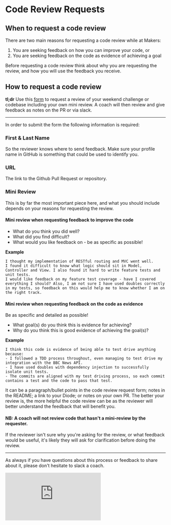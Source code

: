 # Code Review Requests

## When to request a code review

There are two main reasons for requesting a code review while at Makers:

  1. You are seeking feedback on how you can improve your code, or
  2. You are seeking feedback on the code as evidence of achieving a goal

Before requesting a code review think about why you are requesting the review, and how you will use the feedback you receive.

## How to request a code review

**tl;dr**
Use this [form][1] to request a review of your weekend challenge or codebase including your own mini review. A coach will then review and give feedback as notes on the PR or via slack.

---
In order to submit the form the following information is required:

### First & Last Name
So the reviewer knows where to send feedback. Make sure your profile name in GitHub is something that could be used to identify you.

### URL
The link to the Github Pull Request or repository.

### Mini Review
This is by far the most important piece here, and what you should include depends on your reasons for requesting the review.

#### Mini review when requesting feedback to improve the code

- What do you think you did well?
- What did you find difficult?
- What would you like feedback on - be as specific as possible!

**Example**
```
I thought my implementation of RESTful routing and MVC went well.
I found it difficult to know what logic should sit in Model, Controller and View. I also found it hard to write feature tests and unit tests.
I would like feedback on my feature test coverage - have I covered everything I should? Also, I am not sure I have used doubles correctly in my tests, so feedback on this would help me to know whether I am on the right track.
```

#### Mini review when requesting feedback on the code as evidence

Be as specific and detailed as possible!

- What goal(s) do you think this is evidence for achieving?
- Why do you think this is good evidence of achieving the goal(s)?

**Example**
```
I think this code is evidence of being able to test drive anything because:
- I followed a TDD process throughout, even managing to test drive my integration with the BBC News API.
- I have used doubles with dependency injection to successfully isolate unit tests.
- The commits are aligned with my test driving process, so each commit contains a test and the code to pass that test.
```

It can be a paragraph/bullet points in the code review request form; notes in the README; a link to your Diode; or notes on your own PR. The better your review is, the more helpful the code review can be as the reviewer will better understand the feedback that will benefit you.

#### NB: A coach will not review code that hasn't a mini-review by the requester.

If the reviewer isn't sure why you're asking for the review, or what feedback would be useful, it's likely they will ask for clarification before doing the review.

---

As always if you have questions about this process or feedback to share about it, please don't hesitate to slack a coach.

[1]: https://code-review.makersacademy.com/reviews/new

![Tracking pixel](https://githubanalytics.herokuapp.com/course/request_a_code_review.md)
